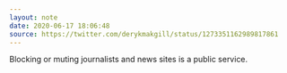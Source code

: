 ```yaml
---
layout: note
date: 2020-06-17 18:06:48
source: https://twitter.com/derykmakgill/status/1273351162989817861
---
```


Blocking or muting journalists and news sites is a public service.

